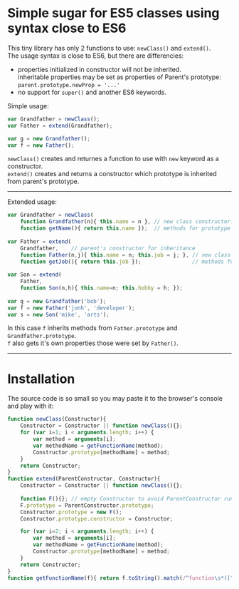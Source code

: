 # Simple sugar for ES5 classes using syntax close to ES6
This tiny library has only 2 functions to use: `newClass()` and `extend()`.  
The usage syntax is close to ES6, but there are differencies:
- properties initialized in constructor will not be inherited.  
inheritable properties may be set as properties of Parent's prototype: `parent.prototype.newProp = '...'`    
- no support for `super()` and another ES6 keywords.

Simple usage:
```js
var Grandfather = newClass();
var Father = extend(Grandfather);

var g = new Grandfather();
var f = new Father();
```
`newClass()` creates and returnes a function to use with `new` keyword as a constructor.  
`extend()` creates and returns a constructor which prototype is inherited from parent's prototype.

***

Extended usage:
```js
var Grandfather = newClass(
    function Grandfather(n){ this.name = n }, // new class constructor. Important: this function's name will be the Class name
    function getName(){ return this.name });  // methods for prototype
    
var Father = extend(
    Grandfather,    // parent's constructor for inheritance
    function Father(n,j){ this.name = n; this.job = j; }, // new class constructor
    function getJob(){ return this.job });                // methods for prototype
    
var Son = extend(
    Father,
    function Son(n,h){ this.name=n; this.hobby = h; });
    
var g = new Grandfather('bob');
var f = new Father('jonh', 'developer');
var s = new Son('mike', 'arts');
```
In this case `f` inherits methods from `Father.prototype` and `Grandfather.prototype`.  
`f` also gets it's own properties those were set by `Father()`.

***
# Installation
The source code is so small so you may paste it to the browser's console and play with it:
```js
function newClass(Constructor){
    Constructor = Constructor || function newClass(){};
    for (var i=1; i < arguments.length; i++) {
        var method = arguments[i];
        var methodName = getFunctionName(method);
        Constructor.prototype[methodName] = method;
    }
    return Constructor;
}
function extend(ParentConstructor, Constructor){
    Constructor = Constructor || function newClass(){};
    
    function F(){}; // empty Constructor to avoid ParentConstructor running
    F.prototype = ParentConstructor.prototype;
    Constructor.prototype = new F();
    Constructor.prototype.constructor = Constructor;

    for (var i=2; i < arguments.length; i++) {
        var method = arguments[i];
        var methodName = getFunctionName(method);
        Constructor.prototype[methodName] = method;
    }
    return Constructor;
}
function getFunctionName(f){ return f.toString().match(/^function\s*([^\s(]+)/)[1]; }
```
